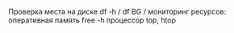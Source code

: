 Проверка места на диске df -h / df BG /
мониторинг ресурсов:
оперативная память free -h
процессор top, htop
